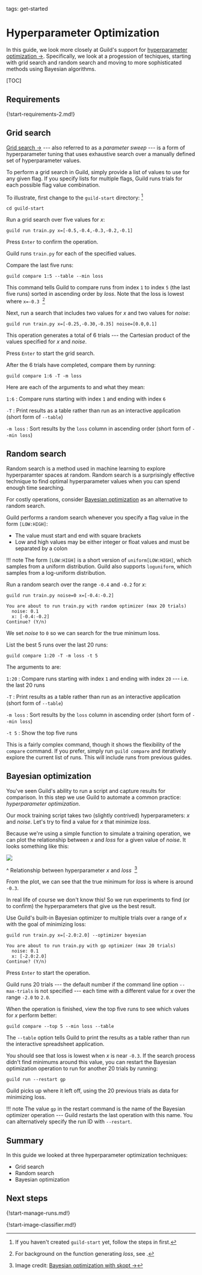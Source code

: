 tags: get-started

# Hyperparameter Optimization

In this guide, we look more closely at Guild's support for
[hyperparameter optimization
->](https://en.wikipedia.org/wiki/Hyperparameter_optimization). Specifically,
we look at a progession of techiques, starting with grid search and
random search and moving to more sophisticated methods using Bayesian
algorithms.

[TOC]

## Requirements

{!start-requirements-2.md!}

## Grid search

[Grid search
->](https://en.wikipedia.org/wiki/Hyperparameter_optimization#Grid_search)
--- also referred to as a *parameter sweep* --- is a form of
hyperparameter tuning that uses exhaustive search over a manually
defined set of hyperparameter values.

To perform a grid search in Guild, simply provide a list of values to
use for any given flag. If you specify lists for multiple flags, Guild
runs trials for each possible flag value combination.

To illustrate, first change to the `guild-start` directory:
[^guild-start]

[^guild-start]: If you haven't created `guild-start` yet, follow the
steps in [](alias:quick-start) first.

``` command
cd guild-start
```

Run a grid search over five values for *x*:

``` command
guild run train.py x=[-0.5,-0.4,-0.3,-0.2,-0.1]
```

Press `Enter` to confirm the operation.

Guild runs `train.py` for each of the specified values.

Compare the last five runs:

``` command
guild compare 1:5 --table --min loss
```

This command tells Guild to compare runs from index `1` to index `5`
(the last five runs) sorted in ascending order by *loss*. Note that
the loss is lowest where `x=-0.3`&nbsp; [^loss]

[^loss]: For background on the function generating *loss*, see
[](alias:quick-start).

Next, run a search that includes two values for *x* and two values for
*noise*:

``` command
guild run train.py x=[-0.25,-0.30,-0.35] noise=[0.0,0.1]
```

This operation generates a total of 6 trials --- the Cartesian product
of the values specified for *x* and *noise*.

Press `Enter` to start the grid search.

After the 6 trials have completed, compare them by running:

``` command
guild compare 1:6 -T -m loss
```

Here are each of the arguments to [](cmd:compare) and what they mean:

`1:6`
: Compare runs starting with index `1` and ending with index `6`

`-T`
: Print results as a table rather than run as an interactive
  application (short form of ``--table``)

`-m loss`
: Sort results by the `loss` column in ascending order (short form of
  ``--min loss``)

## Random search

Random search is a method used in machine learning to explore
hyperparamter spaces at random. Random search is a surprisingly
effective technique to find optimal hyperparameter values when you can
spend enough time searching.

For costly operations, consider [Bayesian
optimization](/docs/guides/bayesian-optimization/) as an alternative
to random search.

Guild performs a random search whenever you specify a flag value in the form `[LOW:HIGH]`:

- The value must start and end with square brackets
- Low and high values may be either integer or float values and must
  be separated by a colon

!!! note
    The form `[LOW:HIGH]` is a short version of
    `uniform[LOW:HIGH]`, which samples from a uniform distribution.
    Guild also supports `loguniform`, which samples from a log-uniform
    distribution.

Run a random search over the range `-0.4` and `-0.2` for *x*:

``` command
guild run train.py noise=0 x=[-0.4:-0.2]
```

``` output
You are about to run train.py with random optimizer (max 20 trials)
  noise: 0.1
  x: [-0.4:-0.2]
Continue? (Y/n)
```

We set *noise* to `0` so we can search for the true minimum loss.

List the best 5 runs over the last 20 runs:

``` command
guild compare 1:20 -T -m loss -t 5
```

The arguments to [](cmd:compare) are:

`1:20`
: Compare runs starting with index `1` and ending with index `20` ---
  i.e. the last 20 runs

`-T`
: Print results as a table rather than run as an interactive
  application (short form of ``--table``)

`-m loss`
: Sort results by the `loss` column in ascending order (short form of
  ``--min loss``)

`-t 5`
: Show the top five runs

This is a fairly complex command, though it shows the flexibility of
the `compare` command. If you prefer, simply run ``guild compare`` and
iteratively explore the current list of runs. This will include runs
from previous guides.

## Bayesian optimization

You've seen Guild's ability to run a script and capture results for
comparison. In this step we use Guild to automate a common practice:
*hyperparameter optimization*.

Our mock training script takes two (slightly contrived)
hyperparameters: *x* and *noise*. Let's try to find a value for *x*
that minimize *loss*.

Because we're using a simple function to simulate a training
operation, we can plot the relationship between *x* and *loss* for a
given value of *noise*. It looks something like this:

![](/assets/img/bayesian-optimization.png)

^ Relationship between hyperparameter *x* and *loss*&nbsp; [^plot]

[^plot]: Image credit: [Bayesian optimization with skopt
->](https://scikit-optimize.github.io/notebooks/bayesian-optimization.html)

From the plot, we can see that the true minimum for *loss* is where is
around `-0.3`.

In real life of course we don't know this! So we run experiments to
find (or to confirm) the hyperparameters that give us the best result.

Use Guild's built-in Bayesian optimizer to multiple trials over a
range of *x* with the goal of minimizing loss:

``` command
guild run train.py x=[-2.0:2.0] --optimizer bayesian
```

``` output
You are about to run train.py with gp optimizer (max 20 trials)
  noise: 0.1
  x: [-2.0:2.0]
Continue? (Y/n)
```

Press `Enter` to start the operation.

Guild runs 20 trials --- the default number if the command line option
`--max-trials` is not specified --- each time with a different value
for *x* over the range <code>-2.0</code> to <code>2.0</code>.

When the operation is finished, view the top five runs to see which
values for *x* perform better:

``` command
guild compare --top 5 --min loss --table
```

The `--table` option tells Guild to print the results as a table
rather than run the interactive spreadsheet application.

You should see that loss is lowest when *x* is near `-0.3`. If the
search process didn't find minimums around this value, you can restart
the Bayesian optimization operation to run for another 20 trials by
running:

``` command
guild run --restart gp
```

Guild picks up where it left off, using the 20 previous trials as data
for minimizing loss.

!!! note
    The value `gp` in the restart command is the name of the
    Bayesian optimizer operation --- Guild restarts the last operation
    with this name. You can alternatively specify the run ID with
    `--restart`.

## Summary

In this guide we looked at three hyperparameter optimization techniques:

- Grid search
- Random search
- Bayesian optimization

## Next steps

{!start-manage-runs.md!}

{!start-image-classifier.md!}
